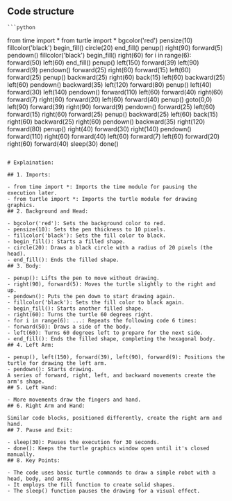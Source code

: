 ## Code structure
    ```python
    
from time import  *
from turtle import *
bgcolor('red')
pensize(10)
fillcolor('black')
begin_fill()
circle(20)
end_fill()
penup()
right(90)
forward(5)
pendown()
fillcolor('black')
begin_fill()
right(60)
for i in range(6):
    forward(50)
    left(60)
end_fill()
penup()
left(150)
forward(39)
left(90)
forward(9)
pendown()
forward(25)
right(60)
forward(15)
left(60)
forward(25)
penup()
backward(25)
right(60)
back(15)
left(60)
backward(25)
left(60)
pendown()
backward(35)
left(120)
forward(80)
penup()
left(40)
forward(30)
left(140)
pendown()
forward(110)
left(60)
forward(40)
right(60)
forward(7)
right(60)
forward(20)
left(60)
forward(40)
penup()
goto(0,0)
left(90)
forward(39)
right(90)
forward(9)
pendown()
forward(25)
left(60)
forward(15)
right(60)
forward(25)
penup()
backward(25)
left(60)
back(15)
right(60)
backward(25)
right(60)
pendown()
backward(35)
right(120)
forward(80)
penup()
right(40)
forward(30)
right(140)
pendown()
forward(110)
right(60)
forward(40)
left(60)
forward(7)
left(60)
forward(20)
right(60)
forward(40)
sleep(30)
done()






   ``` 
    
   # Explaination:
 
## 1. Imports:

- from time import *: Imports the time module for pausing the execution later.
- from turtle import *: Imports the turtle module for drawing graphics.
## 2. Background and Head:

- bgcolor('red'): Sets the background color to red.
- pensize(10): Sets the pen thickness to 10 pixels.
- fillcolor('black'): Sets the fill color to black.
- begin_fill(): Starts a filled shape.
- circle(20): Draws a black circle with a radius of 20 pixels (the head).
- end_fill(): Ends the filled shape.
## 3. Body:

- penup(): Lifts the pen to move without drawing.
- right(90), forward(5): Moves the turtle slightly to the right and up.
- pendown(): Puts the pen down to start drawing again.
- fillcolor('black'): Sets the fill color to black again.
- begin_fill(): Starts another filled shape.
- right(60): Turns the turtle 60 degrees right.
- for i in range(6): ...: Repeats the following code 6 times:
- forward(50): Draws a side of the body.
- left(60): Turns 60 degrees left to prepare for the next side.
- end_fill(): Ends the filled shape, completing the hexagonal body.
## 4. Left Arm:

- penup(), left(150), forward(39), left(90), forward(9): Positions the turtle for drawing the left arm.
- pendown(): Starts drawing.
A series of forward, right, left, and backward movements create the arm's shape.
## 5. Left Hand:

- More movements draw the fingers and hand.
## 6. Right Arm and Hand:

Similar code blocks, positioned differently, create the right arm and hand.
## 7. Pause and Exit:

- sleep(30): Pauses the execution for 30 seconds.
- done(): Keeps the turtle graphics window open until it's closed manually.
## 8. Key Points:

- The code uses basic turtle commands to draw a simple robot with a head, body, and arms.
- It employs the fill function to create solid shapes.
- The sleep() function pauses the drawing for a visual effect.



